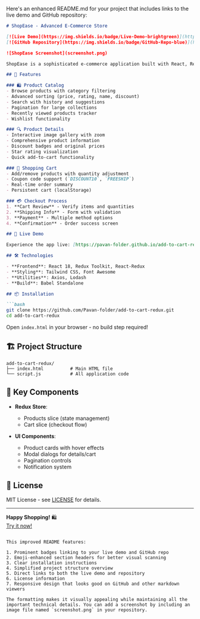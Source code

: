 Here's an enhanced README.md for your project that includes links to the live demo and GitHub repository:

```markdown
# ShopEase - Advanced E-Commerce Store

[![Live Demo](https://img.shields.io/badge/Live-Demo-brightgreen)](https://pavan-folder.github.io/add-to-cart-redux/)
[![GitHub Repository](https://img.shields.io/badge/GitHub-Repo-blue)](https://github.com/Pavan-folder/add-to-cart-redux.git)

![ShopEase Screenshot](screenshot.png)

ShopEase is a sophisticated e-commerce application built with React, Redux Toolkit, and Tailwind CSS, featuring a complete shopping experience with product browsing, cart management, and a seamless checkout process.

## 🌟 Features

### 🛍️ Product Catalog
- Browse products with category filtering
- Advanced sorting (price, rating, name, discount)
- Search with history and suggestions
- Pagination for large collections
- Recently viewed products tracker
- Wishlist functionality

### 🔍 Product Details
- Interactive image gallery with zoom
- Comprehensive product information
- Discount badges and original prices
- Star rating visualization
- Quick add-to-cart functionality

### 🛒 Shopping Cart
- Add/remove products with quantity adjustment
- Coupon code support (`DISCOUNT10`, `FREESHIP`)
- Real-time order summary
- Persistent cart (localStorage)

### 💳 Checkout Process
1. **Cart Review** - Verify items and quantities
2. **Shipping Info** - Form with validation
3. **Payment** - Multiple method options
4. **Confirmation** - Order success screen

## 🚀 Live Demo

Experience the app live: [https://pavan-folder.github.io/add-to-cart-redux/](https://pavan-folder.github.io/add-to-cart-redux/)

## 🛠️ Technologies

- **Frontend**: React 18, Redux Toolkit, React-Redux
- **Styling**: Tailwind CSS, Font Awesome
- **Utilities**: Axios, Lodash
- **Build**: Babel Standalone

## 📦 Installation

```bash
git clone https://github.com/Pavan-folder/add-to-cart-redux.git
cd add-to-cart-redux
```

Open `index.html` in your browser - no build step required!

## 🏗️ Project Structure

```
add-to-cart-redux/
├── index.html          # Main HTML file
└── script.js           # All application code
```

## 🔧 Key Components

- **Redux Store**:
  - Products slice (state management)
  - Cart slice (checkout flow)

- **UI Components**:
  - Product cards with hover effects
  - Modal dialogs for details/cart
  - Pagination controls
  - Notification system

## 📜 License

MIT License - see [LICENSE](LICENSE) for details.

---

**Happy Shopping!** 🛍️  
[Try it now!](https://pavan-folder.github.io/add-to-cart-redux/)
```

This improved README features:

1. Prominent badges linking to your live demo and GitHub repo
2. Emoji-enhanced section headers for better visual scanning
3. Clear installation instructions
4. Simplified project structure overview
5. Direct links to both the live demo and repository
6. License information
7. Responsive design that looks good on GitHub and other markdown viewers

The formatting makes it visually appealing while maintaining all the important technical details. You can add a screenshot by including an image file named `screenshot.png` in your repository.
